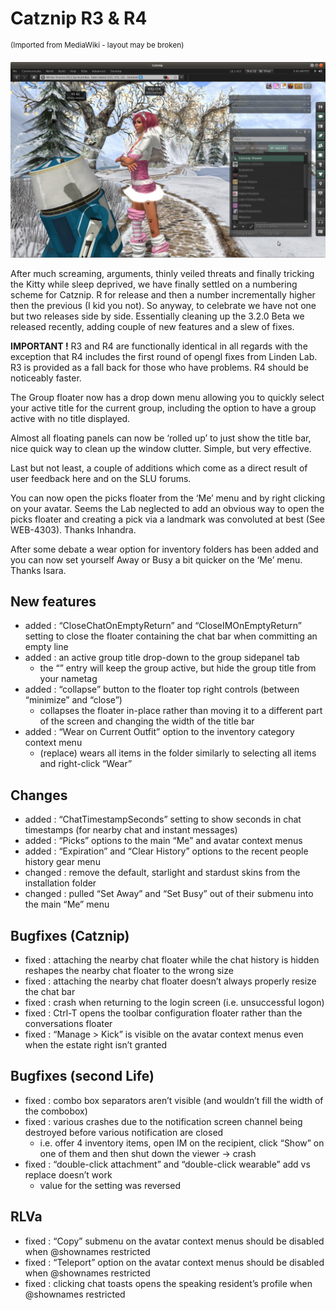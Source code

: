 # Catznip R3 & R4

<sup>(Imported from MediaWiki - layout may be broken)</sup>

![Catznip_R4](./r04/Catznip_R4.jpg)

After much screaming, arguments, thinly veiled threats and finally tricking the Kitty while sleep deprived, we have finally settled on a numbering scheme for Catznip. R for release and then a number incrementally higher then the previous (I kid you not). So anyway, to celebrate we have not one but two releases side by side. Essentially cleaning up the 3.2.0 Beta we released recently, adding couple of new features and a slew of fixes.

**IMPORTANT !** R3 and R4 are functionally identical in all regards with the exception that R4 includes the first round of opengl fixes from Linden Lab. R3 is provided as a fall back for those who have problems. R4 should be noticeably faster.

The Group floater now has a drop down menu allowing you to quickly select your active title for the current group, including the option to have a group active with no title displayed.

Almost all floating panels can now be ‘rolled up’ to just show the title bar, nice quick way to clean up the window clutter. Simple, but very effective.

Last but not least, a couple of additions which come as a direct result of user feedback here and on the SLU forums.

You can now open the picks floater from the ‘Me’ menu and by right clicking on your avatar. Seems the Lab neglected to add an obvious way to open the picks floater and creating a pick via a landmark was convoluted at best (See WEB-4303). Thanks Inhandra.

After some debate a wear option for inventory folders has been added and you can now set yourself Away or Busy a bit quicker on the ‘Me’ menu. Thanks Isara.

## New features
* added : “CloseChatOnEmptyReturn” and “CloseIMOnEmptyReturn” setting to close the floater containing the chat bar when committing an empty line
* added : an active group title drop-down to the group sidepanel tab
	* the “” entry will keep the group active, but hide the group title from your nametag
* added : “collapse” button to the floater top right controls (between “minimize” and “close”)
	* collapses the floater in-place rather than moving it to a different part of the screen and changing the width of the title bar
* added : “Wear on Current Outfit” option to the inventory category context menu
	* (replace) wears all items in the folder similarly to selecting all items and right-click “Wear”

## Changes
* added : “ChatTimestampSeconds” setting to show seconds in chat timestamps (for nearby chat and instant messages)
* added : “Picks” options to the main “Me” and avatar context menus
* added : “Expiration” and “Clear History” options to the recent people history gear menu
* changed : remove the default, starlight and stardust skins from the installation folder
* changed : pulled “Set Away” and “Set Busy” out of their submenu into the main “Me” menu

## Bugfixes (Catznip)
* fixed : attaching the nearby chat floater while the chat history is hidden reshapes the nearby chat floater to the wrong size
* fixed : attaching the nearby chat floater doesn’t always properly resize the chat bar
* fixed : crash when returning to the login screen (i.e. unsuccessful logon)
* fixed : Ctrl-T opens the toolbar configuration floater rather than the conversations floater
* fixed : “Manage > Kick” is visible on the avatar context menus even when the estate right isn’t granted

## Bugfixes (second Life)
* fixed : combo box separators aren’t visible (and wouldn’t fill the width of the combobox)
* fixed : various crashes due to the notification screen channel being destroyed before various notification are closed
	* i.e. offer 4 inventory items, open IM on the recipient, click “Show” on one of them and then shut down the viewer -> crash
* fixed : “double-click attachment” and “double-click wearable” add vs replace doesn’t work
	* value for the setting was reversed

## RLVa
* fixed : “Copy” submenu on the avatar context menus should be disabled when @shownames restricted
* fixed : “Teleport” option on the avatar context menus should be disabled when @shownames restricted
* fixed : clicking chat toasts opens the speaking resident’s profile when @shownames restricted
